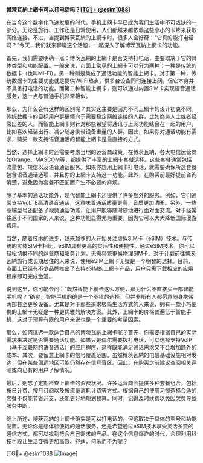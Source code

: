 **博茨瓦納上網卡可以打电话吗？[[TG💪+ @esim1088](https://t.me/s/esim1088)]**

在当今这个数字化飞速发展的时代，手机上网卡早已成为我们生活中不可或缺的一部分。无论是旅行、工作还是日常使用，人们都越来越依赖这些小小的卡片来获取网络连接。不过，当提到博茨瓦納的上網卡时，很多人会好奇：“它真的能打电话吗？”今天，我们就来聊聊这个话题，一起深入了解博茨瓦納上網卡的功能。

首先，我们需要明确一点：博茨瓦納的上網卡是否支持打电话，主要取决于它的具体类型和功能配置。一般来说，市面上常见的上網卡可以分为两种：一种是传统的数据卡（也叫Mi-Fi），另一种则是集成了通话功能的智能上網卡。对于第一种，传统数据卡的主要功能就是提供Wi-Fi热点，供多台设备同时连接上网，但它本身并不具备打电话的功能。而第二种智能上網卡，则可以通过内置SIM卡实现语音通话服务，这一点与普通手机非常相似。

那么，为什么会有这样的区别呢？其实这主要是因为不同上網卡的设计初衷不同。传统数据卡的目标用户群更倾向于需要稳定网络连接的人群，比如商务人士或者经常出差的人。而智能上網卡则针对那些希望将通讯与上网功能结合在一起的用户，比如喜欢轻装出行、减少随身携带设备重量的人群。因此，如果你对通话功能有需求，购买一款支持语音通话的智能上網卡是最直接的方式。

当然，选择上網卡时还需要考虑当地的运营商政策。在博茨瓦納，各大电信运营商如Orange、MASCOM等，都提供了丰富的上網卡套餐选择。这些套餐通常包括流量包、短信以及语音通话服务。如果你想用上網卡打电话，就需要确保所选套餐包含语音通话选项，并且你的上網卡支持这一功能。此外，在购买前最好提前咨询清楚，避免因为套餐不匹配而产生不必要的麻烦。

除了基本的通话功能外，现代智能上網卡还提供了许多额外的服务。例如，它们通常支持VoLTE高清语音通话，这意味着通话质量更高，音质更加清晰。另外，一些高端型号还配备了视频通话功能，让用户能够随时随地进行面对面交流。对于经常往返于不同国家的人来说，这种功能显得尤为重要，因为它可以大大降低国际漫游费用。

当然，随着技术的进步，越来越多的人开始关注虚拟SIM卡（eSIM）技术。与传统的实体SIM卡相比，eSIM具有更高的灵活性和便捷性。通过eSIM技术，你可以轻松切换不同的运营商和服务计划，无需频繁更换物理SIM卡。对于计划前往博茨瓦納旅行或长期居住的人来说，使用eSIM上網卡无疑是一个明智的选择。目前，市面上已经有不少品牌推出了支持eSIM的上網卡产品，用户只需下载相应的应用程序即可完成激活。

说到这里，你可能会问：“既然智能上網卡这么方便，那为什么不直接买一部智能手机呢？”确实，智能手机的确是一个不错的选择，但并非所有人都愿意随身携带两部甚至更多设备。尤其是对于那些追求极简生活方式的人来说，拥有一款小巧便携的上網卡无疑是一种更优雅的解决方案。此外，上網卡的价格普遍低于智能手机，这对于预算有限的用户来说也是一个重要的考量因素。

那么，如何挑选一款适合自己的博茨瓦納上網卡呢？首先，你需要根据自己的实际需求来决定是否需要通话功能。如果只是偶尔需要拨打电话，可以选择支持VoIP（基于互联网的语音通话）的应用程序，这样既能满足通话需求又不会增加额外的成本。其次，要留意上網卡的信号覆盖范围。虽然博茨瓦納的电信基础设施相对发达，但在某些偏远地区可能仍然存在信号盲区。因此，在购买之前建议查阅相关评测或向已有的用户了解情况。

最后，别忘了定期检查上網卡的资费状况。许多运营商会提供多种套餐组合，包括按日计费、按月订阅以及按流量消耗计费等方式。根据自己的使用习惯选择合适的套餐不仅能节省开支，还能更好地规划预算。同时，记得及时续费以免因欠费导致服务中断。

综上所述，博茨瓦納的上網卡确实是可以打电话的，但这取决于具体的型号和功能配置。无论你是想体验便捷的通话服务，还是希望通过eSIM技术享受灵活多变的通信方式，都可以找到符合自己需求的产品。在这个信息爆炸的时代，合理利用科技手段让生活变得更加高效、舒适，何乐而不为呢？

[[TG💪+ @esim1088](https://t.me/s/esim1088) ![Image](https://i.postimg.cc/4NQfJmqS/Snipaste-2025-05-13-00-14-12.png)]